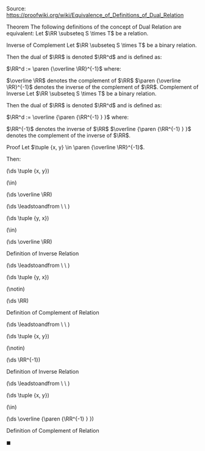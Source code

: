 # 

Source: https://proofwiki.org/wiki/Equivalence_of_Definitions_of_Dual_Relation



Theorem
The following definitions of the concept of Dual Relation are equivalent:
Let $\RR \subseteq S \times T$ be a relation.

Inverse of Complement
Let $\RR \subseteq S \times T$ be a binary relation.

Then the dual of $\RR$ is denoted $\RR^d$ and is defined as:

$\RR^d := \paren {\overline \RR}^{-1}$
where:

$\overline \RR$ denotes the complement of $\RR$
$\paren {\overline \RR}^{-1}$ denotes the inverse of the complement of $\RR$.
Complement of Inverse
Let $\RR \subseteq S \times T$ be a binary relation.

Then the dual of $\RR$ is denoted $\RR^d$ and is defined as:

$\RR^d := \overline {\paren {\RR^{-1} } }$
where:

$\RR^{-1}$ denotes the inverse of $\RR$
$\overline {\paren {\RR^{-1} } }$ denotes the complement of the inverse of $\RR$.


Proof
Let $\tuple {x, y} \in \paren {\overline \RR}^{-1}$.

Then:














\(\ds \tuple {x, y}\)

\(\in\)







\(\ds \overline \RR\)














\(\ds \leadstoandfrom \ \ \)





\(\ds \tuple {y, x}\)

\(\in\)







\(\ds \overline \RR\)





Definition of Inverse Relation








\(\ds \leadstoandfrom \ \ \)





\(\ds \tuple {y, x}\)

\(\notin\)







\(\ds \RR\)





Definition of Complement of Relation








\(\ds \leadstoandfrom \ \ \)





\(\ds \tuple {x, y}\)

\(\notin\)







\(\ds \RR^{-1}\)





Definition of Inverse Relation








\(\ds \leadstoandfrom \ \ \)





\(\ds \tuple {x, y}\)

\(\in\)







\(\ds \overline {\paren {\RR^{-1} } }\)





Definition of Complement of Relation



$\blacksquare$





